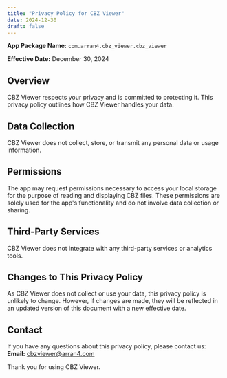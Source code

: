 ```yaml
---
title: "Privacy Policy for CBZ Viewer"
date: 2024-12-30
draft: false
---
```


**App Package Name:** `com.arran4.cbz_viewer.cbz_viewer`

**Effective Date:** December 30, 2024  

## Overview  
CBZ Viewer respects your privacy and is committed to protecting it. This privacy policy outlines how CBZ Viewer handles your data.  

## Data Collection  
CBZ Viewer does not collect, store, or transmit any personal data or usage information.  

## Permissions  
The app may request permissions necessary to access your local storage for the purpose of reading and displaying CBZ files. These permissions are solely used for the app's functionality and do not involve data collection or sharing.  

## Third-Party Services  
CBZ Viewer does not integrate with any third-party services or analytics tools.  

## Changes to This Privacy Policy  
As CBZ Viewer does not collect or use your data, this privacy policy is unlikely to change. However, if changes are made, they will be reflected in an updated version of this document with a new effective date.  

## Contact  
If you have any questions about this privacy policy, please contact us:  
**Email:** [cbzviewer@arran4.com](mailto:cbzviewer@arran4.com)  

Thank you for using CBZ Viewer.

